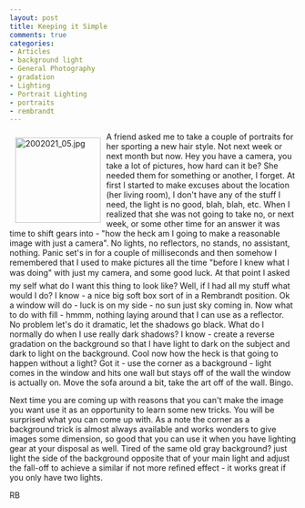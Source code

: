 ```yaml
---
layout: post
title: Keeping it Simple
comments: true
categories:
- Articles
- background light
- General Photography
- gradation
- Lighting
- Portrait Lighting
- portraits
- rembrandt
---
```

<a rel="lightbox" href="/wp-content/uploads/FromIweb/2002021_05.jpg"><img title="2002021_05.jpg" src="/wp-content/uploads/FromIweb/.thumbs/.2002021_05.jpg" border="0" alt="2002021_05.jpg" hspace="10" vspace="10" width="150" height="150" align="left" /></a>A friend asked me to take a couple of portraits for her sporting a new hair style. Not next week or next month but now. Hey you have a camera, you take a lot of pictures, how hard can it be? She needed them for something or another, I forget. At first I started to make excuses about the location (her living room), I don't have any of the stuff I need, the light is no good, blah, blah, etc. When I realized that she was not going to take no, or next week, or some other time for an answer it was time to shift gears into - "how the heck am I going to make a reasonable image with just a camera". No lights, no reflectors, no stands, no assistant, nothing. Panic set's in for a couple of milliseconds and then somehow I remembered that I used to make pictures all the time "before I knew what I was doing" with just my camera, and some good luck. At that point I asked my self what do I want this thing to look like? Well, if I had all my stuff what would I do? I know - a nice big soft box sort of in a Rembrandt position. Ok a window will do - luck is on my side - no sun just sky coming in. <!--more-->Now what to do with fill - hmmm, nothing laying around that I can use as a reflector. No problem let's do it dramatic, let the shadows go black. What do I normally do when I use really dark shadows? I know - create a reverse gradation on the background so that I have light to dark on the subject and dark to light on the background. Cool now how the heck is that going to happen without a light? Got it - use the corner as a background - light comes in the window and hits one wall but stays off of the wall the window is actually on. Move the sofa around a bit, take the art off of the wall. Bingo.

Next time you are coming up with reasons that you can't make the image you want use it as an opportunity to learn some new tricks. You will be surprised what you can come up with. As a note the corner as a background trick is almost always available and works wonders to give images some dimension, so good that you can use it when you have lighting gear at your disposal as well. Tired of the same old gray background? just light the side of the background opposite that of your main light and adjust the fall-off to achieve a similar if not more refined effect - it works great if you only have two lights.

RB